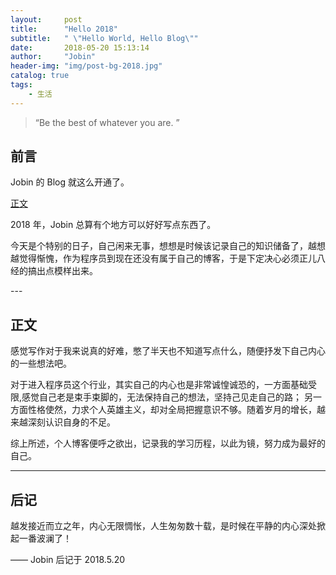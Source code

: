 ```yaml
---
layout:     post
title:      "Hello 2018"
subtitle:   " \"Hello World, Hello Blog\""
date:       2018-05-20 15:13:14
author:     "Jobin"
header-img: "img/post-bg-2018.jpg"
catalog: true
tags:
    - 生活
---
```


> “Be the best of whatever you are. ”


## 前言

Jobin 的 Blog 就这么开通了。

[正文 ](#build)



2018 年，Jobin 总算有个地方可以好好写点东西了。


今天是个特别的日子，自己闲来无事，想想是时候该记录自己的知识储备了，越想越觉得惭愧，作为程序员到现在还没有属于自己的博客，于是下定决心必须正儿八经的搞出点模样出来。


<p id = "build"></p>
---

## 正文

感觉写作对于我来说真的好难，憋了半天也不知道写点什么，随便抒发下自己内心的一些想法吧。

对于进入程序员这个行业，其实自己的内心也是非常诚惶诚恐的，一方面基础受限,感觉自己老是束手束脚的，无法保持自己的想法，坚持己见走自己的路；
另一方面性格使然，力求个人英雄主义，却对全局把握意识不够。随着岁月的增长，越来越深刻认识自身的不足。

综上所述，个人博客便呼之欲出，记录我的学习历程，以此为镜，努力成为最好的自己。

---

## 后记

越发接近而立之年，内心无限惆怅，人生匆匆数十载，是时候在平静的内心深处掀起一番波澜了！

—— Jobin 后记于 2018.5.20